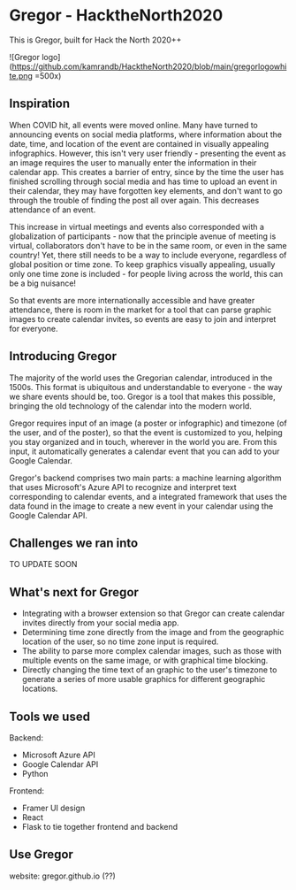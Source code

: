 # Gregor - HacktheNorth2020

This is Gregor, built for Hack the North 2020++

![Gregor logo](https://github.com/kamrandb/HacktheNorth2020/blob/main/gregorlogowhite.png =500x)

## Inspiration
When COVID hit, all events were moved online. Many have turned to announcing events on social media platforms, where information about the date, time, and location of the event are contained in visually appealing infographics. However, this isn't very user friendly - presenting the event as an image requires the user to manually enter the information in their calendar app. This creates a barrier of entry, since by the time the user has finished scrolling through social media and has time to upload an event in their calendar, they may have forgotten key elements, and don't want to go through the trouble of finding the post all over again. This decreases attendance of an event.

This increase in virtual meetings and events also corresponded with a globalization of participants - now that the principle avenue of meeting is virtual, collaborators don't have to be in the same room, or even in the same country! Yet, there still needs to be a way to include everyone, regardless of global position or time zone. To keep graphics visually appealing, usually only one time zone is included - for people living across the world, this can be a big nuisance!

So that events are more internationally accessible and have greater attendance, there is room in the market for a tool that can parse graphic images to create calendar invites, so events are easy to join and interpret for everyone.

## Introducing Gregor
The majority of the world uses the Gregorian calendar, introduced in the 1500s. This format is ubiquitous and understandable to everyone - the way we share events should be, too. Gregor is a tool that makes this possible, bringing the old technology of the calendar into the modern world.

Gregor requires input of an image (a poster or infographic) and timezone (of the user, and of the poster), so that the event is customized to you, helping you stay organized and in touch, wherever in the world you are. From this input, it automatically generates a calendar event that you can add to your Google Calendar.

Gregor's backend comprises two main parts: a machine learning algorithm that uses Microsoft's Azure API to recognize and interpret text corresponding to calendar events, and a integrated framework that uses the data found in the image to create a new event in your calendar using the Google Calendar API.

## Challenges we ran into
TO UPDATE SOON

## What's next for Gregor
- Integrating with a browser extension so that Gregor can create calendar invites directly from your social media app.
- Determining time zone directly from the image and from the geographic location of the user, so no time zone input is required.
- The ability to parse more complex calendar images, such as those with multiple events on the same image, or with graphical time blocking.
- Directly changing the time text of an graphic to the user's timezone to generate a series of more usable graphics for different geographic locations.

## Tools we used
Backend:
- Microsoft Azure API
- Google Calendar API
- Python

Frontend:
- Framer UI design
- React
- Flask to tie together frontend and backend

## Use Gregor
website: gregor.github.io (??)
